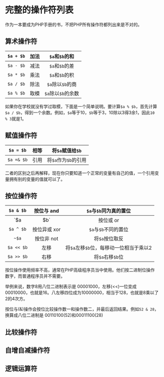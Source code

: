 # 完整的操作符列表

作为一本要成为PHP手册的书，不把PHP所有操作符都列出来是不对的。

## 算术操作符

|`$a + $b`| 加法 | `$a`和`$b`的和 |
|:-:|:-:|:-:|
|`$a - $b`| 减法 | `$a`和`$b`的差 |
|`$a * $b`| 乘法 | `$a`和`$b`的积 |
|`$a / $b`| 除法 | `$a`除以`$b`的商 |
|`$a % $b`| 取模 | `$a`除以`$b`的余数 |

如果你在学校就没有学过取模，下面是一个简单说明。要计算`$a % $b`，首先计算`$a / $b`，得到一个余数。例如，`$a`等于10，`$b`等于3，10除以3得3余1，因此`10 % 3`就是1。

## 赋值操作符

|`$a = $b`| 相等 | 将`$a`赋值给`$b` |
|:-:|:-:|:-:|
|`$a =& $b`| 引用 | 将`$a`作为`$b`的引用 |

二者的区别之后再解释，现在你只要知道一个正常的变量有自己的值，一个引用变量拥有别的变量的值就可以了。

## 按位操作符

|`$a & $b`| 按位与 and | `$a`与`$b`同为真的置位 |
|:-:|:-:|:-:|
|`$a | $b`| 按位或 or | `$a`与`$b`有一个为真的置位 |
|`$a ^ $b`| 按位异或 xor | `$a`与`$b`不同的置位 |
|`~$a`| 按位非 not | 将`$a`按位取反 |
|`$a << $b`| 左移 | 将`$a`左移`$b`位，每移动一位相当于乘以2 |
|`$a >> $b`| 右移 | 将`$a`右移`$b`位 |

按位操作使用频率不高，通常在PHP高级程序员当中使用。他们按二进制位操作数字，而普通程序员并不需要。

举例来说，数字8用八位二进制表示是 00001000，左移(<<)一位变成00010000，也就是16。八左移四位成为10000000，相当于128，也就是8乘以了2的4次方。

按位与(&)操作会按位比较操作数一和操作数二，并最后返回结果。例如`52 & 28`，换算成八位二进制是 00110100(52)和00011100(28)

## 比较操作符

## 自增自减操作符

## 逻辑运算符
